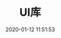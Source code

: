---
pageComponent: 
  name: Catalogue
  data: 
    key: UI库
    imgUrl: https://cdn.jsdelivr.net/gh/xugaoyi/image_store/blog/20200112120340.png
    description: 超文本标记语言
title: UI库
date: 2020-01-12 11:51:53
permalink: /core/ui-library
article: false
comment: false
editLink: false
---